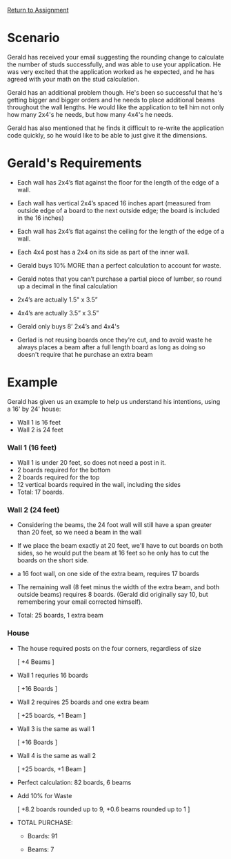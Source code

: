 [Return to Assignment](./assignment.md)

# Scenario

Gerald has received your email suggesting the rounding change to calculate the number of studs successfully, and was able to use your application. He was very excited that the application worked as he expected, and he has agreed with your math on the stud calculation.

Gerald has an additional problem though. He's been so successful that he's getting bigger and bigger orders and he needs to place additional
beams throughout the wall lengths. He would like the application to tell him not only how many 2x4's he needs, but how many 4x4's he needs.

Gerald has also mentioned that he finds it difficult to re-write the application code quickly, so he would like to be able to just give it the dimensions.

# Gerald's Requirements

  * Each wall has 2x4’s flat against the floor for the length of the edge of a wall. 

  * Each wall has vertical 2x4’s spaced 16 inches apart (measured from outside edge of a board to the next outside edge; the board is included in the 16 inches) 

  * Each wall has 2x4’s flat against the ceiling for the length of the edge of a wall.

  * Each 4x4 post has a 2x4 on its side as part of the inner wall. 

  * Gerald buys 10% MORE than a perfect calculation to account for waste. 

  * Gerald notes that you can’t purchase a partial piece of lumber, so round up a decimal in the final calculation 

  * 2x4’s are actually 1.5" x 3.5” 

  * 4x4’s are actually 3.5” x 3.5” 

  * Gerald only buys 8’ 2x4’s and 4x4's

  * Gerlad is not reusing boards once they're cut, and to avoid waste he always places a beam after a full length board as long as doing so doesn't require that he purchase an extra beam

# Example

Gerald has given us an example to help us understand his intentions, using a 16' by 24' house:

  * Wall 1 is 16 feet
  * Wall 2 is 24 feet
  
### Wall 1 (16 feet)

  * Wall 1 is under 20 feet, so does not need a post in it.
  * 2 boards required for the bottom
  * 2 boards required for the top
  * 12 vertical boards required in the wall, including the sides
  * Total: 17 boards.

### Wall 2 (24 feet)

  * Considering the beams, the 24 foot wall will still have a span greater than 20 feet, so we need a beam in the wall

  * If we place the beam exactly at 20 feet, we'll have to cut boards on both sides, so he would put the beam at 16 feet so he only has to cut the boards on the short side.

  * a 16 foot wall, on one side of the extra beam, requires 17 boards

  * The remaining wall (8 feet minus the width of the extra beam, and both outside beams) requires 8 boards. (Gerald did originally say 10, but remembering your email corrected himself).

  * Total: 25 boards, 1 extra beam

### House

  * The house required posts on the four corners, regardless of size 
    
    [ +4 Beams ]

  * Wall 1 requries 16 boards 
  
    [ +16 Boards ]

  * Wall 2 requires 25 boards and one extra beam 
    
    [ +25 boards, +1 Beam ]

  * Wall 3 is the same as wall 1

    [ +16 Boards ]

  * Wall 4 is the same as wall 2

    [ +25 boards, +1 Beam ]

  * Perfect calculation: 82 boards, 6 beams
  
  * Add 10% for Waste

    [ +8.2 boards rounded up to 9, +0.6 beams rounded up to 1 ]

  * TOTAL PURCHASE:
    
    * Boards: 91

    * Beams: 7   

